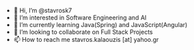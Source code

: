 - 👋 Hi, I’m @stavrosk7
- 👀 I’m interested in Software Engineering and AI
- 🌱 I’m currently learning Java(Spring) and JavaScript(Angular)
- 💞️ I’m looking to collaborate on Full Stack Projects
- 📫 How to reach me stavros.kalaouzis [at] yahoo.gr

<!---
stavrosk7/stavrosk7 is a ✨ special ✨ repository because its `README.md` (this file) appears on your GitHub profile.
You can click the Preview link to take a look at your changes.
--->
